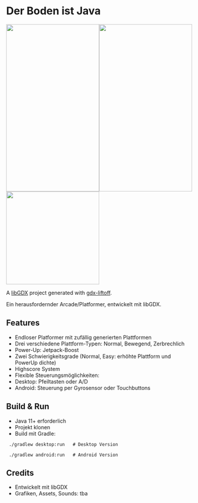 # Der Boden ist Java
<img height="450" src="https://github.com/baconeGGs34/DBIJ/blob/main/assets/images/Screenshot%20Gameplay.png" width="250"/><img height="450" src="https://github.com/baconeGGs34/DBIJ/blob/main/assets/images/Screenshot%20Menu.png" width="250"/>
<img height="250" src="https://github.com/baconeGGs34/DBIJ/blob/main/assets/images/IntroImage.jpg" width="250"/>

A [libGDX](https://libgdx.com/) project generated with [gdx-liftoff](https://github.com/libgdx/gdx-liftoff).

Ein herausfordernder Arcade/Platformer, entwickelt mit libGDX.

## Features

- Endloser Platformer mit zufällig generierten Plattformen
- Drei verschiedene Plattform-Typen: Normal, Bewegend, Zerbrechlich
- Power-Up: Jetpack-Boost
- Zwei Schwierigkeitsgrade (Normal, Easy: erhöhte Plattform und PowerUp dichte)
- Highscore System
- Flexible Steuerungsmöglichkeiten:
- Desktop: Pfeiltasten oder A/D
- Android: Steuerung per Gyrosensor oder Touchbuttons

##  Build & Run

- Java 11+ erforderlich
- Projekt klonen
- Build mit Gradle:

` ./gradlew desktop:run   # Desktop Version`

` ./gradlew android:run   # Android Version`

## Credits

- Entwickelt mit libGDX
- Grafiken, Assets, Sounds: tba
